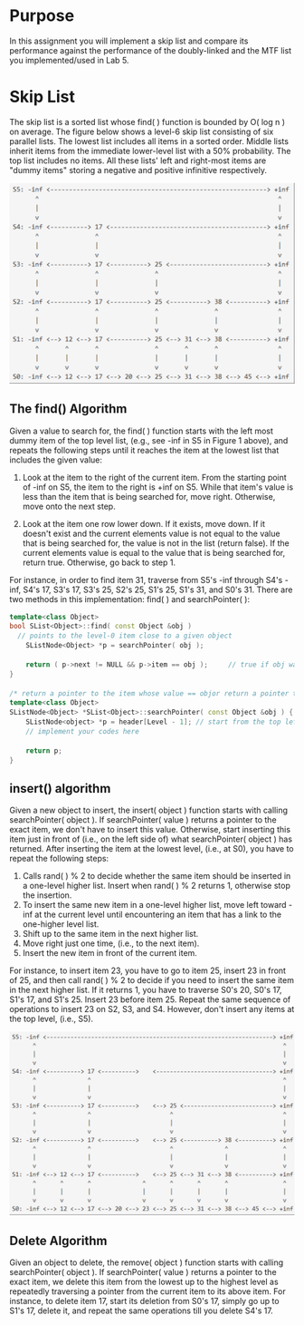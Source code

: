 # Purpose
In this assignment you will implement a skip list and compare its performance against the performance of the doubly-linked and the MTF list you implemented/used in Lab 5.

# Skip List
The skip list is a sorted list whose find( ) function is bounded by O( log n ) on average. The figure below shows a level-6 skip list consisting of six parallel lists.  The lowest list includes all items in a sorted order. Middle lists inherit items from the immediate lower-level list with a 50% probability. The top list includes no items. All these lists' left and right-most items are "dummy items" storing a negative and positive infinitive respectively.

![Alt text](./figure_1_skiplist.png "Figure 1 skiplist")

## The find() Algorithm
Given a value to search for, the find( ) function starts with the left most dummy item of the top level list, (e.g., see -inf in S5 in Figure 1 above), and repeats the following steps until it reaches the item at the lowest list that includes the given value:

1. Look at the item to the right of the current item. From the starting point of -inf on S5, the item to the right is +inf on S5. While that item's value is less than the item that is being searched for, move right. Otherwise, move onto the next step.

2. Look at the item one row lower down. If it exists, move down. If it doesn't exist and the current elements value is not equal to the value that is being searched for, the value is not in the list (return false). If the current elements value is equal to the value that is being searched for, return true. Otherwise, go back to step 1.

For instance, in order to find item 31, traverse from S5's -inf through S4's -inf, S4's 17, S3's 17, S3's 25, S2's 25, S1's 25, S1's 31, and S0's 31. 
There are two methods in this implementation:  find( ) and searchPointer( ): 

``` C++
template<class Object>
bool SList<Object>::find( const Object &obj )
  // points to the level-0 item close to a given object
    SListNode<Object> *p = searchPointer( obj );

    return ( p->next != NULL && p->item == obj );     // true if obj was found
}

/* return a pointer to the item whose value == objor return a pointer to the first item whose value > obj if we can't find  the exact item.*/
template<class Object>
SListNode<Object> *SList<Object>::searchPointer( const Object &obj ) {
    SListNode<object> *p = header[Level - 1]; // start from the top left
    // implement your codes here
    
    return p;
}
```

## insert() algorithm
Given a new object to insert, the insert( object ) function starts with calling searchPointer( object ). 
If searchPointer( value ) returns a pointer to the exact item, we don't have to insert this value. 
Otherwise, start inserting this item just in front of (i.e., on the left side of) what searchPointer( object ) has returned. 
After inserting the item at the lowest level, (i.e., at S0), you have to repeat the following steps:
1. Calls rand( ) % 2 to decide whether the same item should be inserted in a one-level higher list. Insert when rand( ) % 2 returns 1, otherwise stop the insertion.
2. To insert the same new item in a one-level higher list, move left toward -inf at the current level until encountering an item that has a link to the one-higher level list.
3. Shift up to the same item in the next higher list.
4. Move right just one time, (i.e., to the next item).
5. Insert the new item in front of the current item.

For instance, to insert item 23, you have to go to item 25, insert 23 in front of 25, and then call rand( ) % 2 to decide if you need to insert the same item in the next higher list. If it returns 1, you have to traverse S0's 20, S0's 17, S1's 17, and S1's 25. Insert 23 before item 25. Repeat the same sequence of operations to insert 23 on S2, S3, and S4. However, don't insert any items at the top level, (i.e., S5).

![Alt text](./figure_2_skiplist.png "Figure 2 skiplist")

## Delete Algorithm
Given an object to delete, the remove( object ) function starts with calling searchPointer( object ). If searchPointer( value ) returns a pointer to the exact item, we delete this item from the lowest up to the highest level as repeatedly traversing a pointer from the current item to its above item. For instance, to delete item 17, start its deletion from S0's 17, simply go up to S1's 17, delete it, and repeat the same operations till you delete S4's 17.
